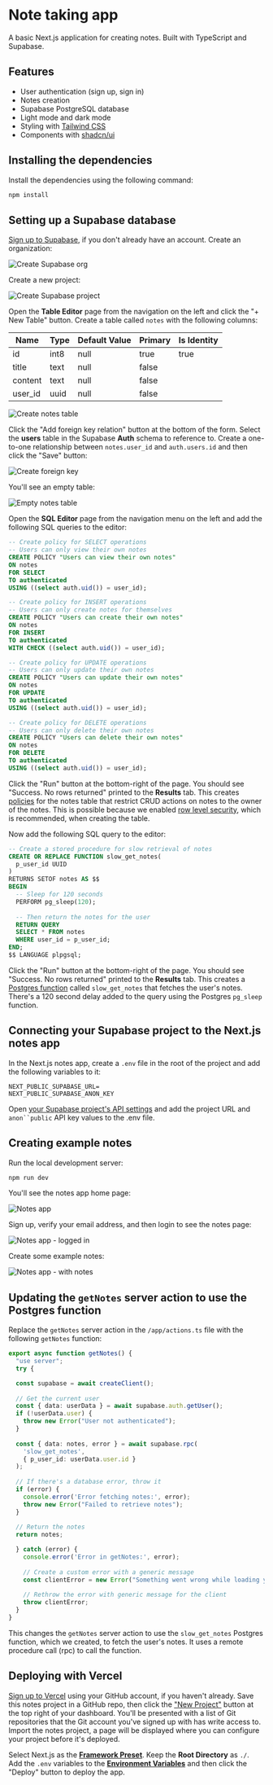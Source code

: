 # Note taking app

A basic Next.js application for creating notes. Built with TypeScript and Supabase.

## Features

- User authentication (sign up, sign in)
- Notes creation
- Supabase PostgreSQL database
- Light mode and dark mode
- Styling with [Tailwind CSS](https://tailwindcss.com)
- Components with [shadcn/ui](https://ui.shadcn.com/)

## Installing the dependencies

Install the dependencies using the following command:

```bash
npm install
```

## Setting up a Supabase database

[Sign up to Supabase](https://supabase.com/dashboard/sign-up), if you don't already have an account. Create an organization:

![Create Supabase org](./app/assets/images/supabase-create-org.png)

Create a new project:

![Create Supabase project](./app/assets/images/supabase-create-project.png)



Open the **Table Editor** page from the navigation on the left and click the "+ New Table" button. Create a table called `notes` with the following columns:

| Name    | Type | Default Value | Primary | Is Identity |
| ------- | ---- | ------------- | ------- | ----------- |
| id      | int8 | null          | true    | true        |
| title   | text | null          | false   |             |
| content | text | null          | false   |             |
| user_id | uuid | null          | false   |             |

![Create notes table](./app/assets/images/supabase-create-table.png)

Click the "Add foreign key relation" button at the bottom of the form. Select the **users** table in the Supabase **Auth** schema to reference to. Create a one-to-one relationship between `notes.user_id` and `auth.users.id` and then click the "Save" button:

![Create foreign key](./app/assets/images/supbase-create-foreign-key.png)

You'll see an empty table:

![Empty notes table](./app/assets/images/supabase-empty-table.png)

Open the **SQL Editor** page from the navigation menu on the left and add the following SQL queries to the editor:

```sql
-- Create policy for SELECT operations
-- Users can only view their own notes
CREATE POLICY "Users can view their own notes" 
ON notes
FOR SELECT 
TO authenticated
USING ((select auth.uid()) = user_id);

-- Create policy for INSERT operations
-- Users can only create notes for themselves
CREATE POLICY "Users can create their own notes" 
ON notes
FOR INSERT 
TO authenticated
WITH CHECK ((select auth.uid()) = user_id);

-- Create policy for UPDATE operations
-- Users can only update their own notes
CREATE POLICY "Users can update their own notes" 
ON notes
FOR UPDATE 
TO authenticated
USING ((select auth.uid()) = user_id);

-- Create policy for DELETE operations
-- Users can only delete their own notes
CREATE POLICY "Users can delete their own notes" 
ON notes
FOR DELETE 
TO authenticated
USING ((select auth.uid()) = user_id);
```

Click the "Run" button at the bottom-right of the page. You should see "Success. No rows returned" printed to the **Results** tab. This creates [policies](https://supabase.com/docs/guides/database/postgres/row-level-security#creating-policies) for the notes table that restrict CRUD actions on notes to the owner of the notes. This is possible because we enabled [row level security](https://supabase.com/docs/guides/database/postgres/row-level-security), which is recommended, when creating the table. 

Now add the following SQL query to the editor:

```sql
-- Create a stored procedure for slow retrieval of notes
CREATE OR REPLACE FUNCTION slow_get_notes(
  p_user_id UUID
) 
RETURNS SETOF notes AS $$
BEGIN
  -- Sleep for 120 seconds
  PERFORM pg_sleep(120);
  
  -- Then return the notes for the user
  RETURN QUERY
  SELECT * FROM notes
  WHERE user_id = p_user_id;
END;
$$ LANGUAGE plpgsql;
```

Click the "Run" button at the bottom-right of the page. You should see "Success. No rows returned" printed to the **Results** tab. This creates a [Postgres function](https://supabase.com/docs/guides/database/functions) called `slow_get_notes` that fetches the user's notes. There's a 120 second delay added to the query using the Postgres `pg_sleep` function. 
 
 ## Connecting your Supabase project to the Next.js notes app

In the Next.js notes app, create a `.env` file in the root of the project and add the following variables to it:

```
NEXT_PUBLIC_SUPABASE_URL=
NEXT_PUBLIC_SUPABASE_ANON_KEY
```

Open [your Supabase project's API settings](https://app.supabase.com/project/_/settings/api) and add the project URL and `anon``public` API key values to the .env file.

## Creating example notes

Run the local development server:

```bash
npm run dev
```

You'll see the notes app home page:

![Notes app](./app/assets/images/notes-app.png)

Sign up, verify your email address, and then login to see the notes page:

![Notes app - logged in](./app/assets/images/notes-app-logged-in.png)

Create some example notes:

![Notes app - with notes](./app/assets/images/notes-app-with-notes.png)

## Updating the `getNotes` server action to use the Postgres function 

Replace the `getNotes` server action in the `/app/actions.ts` file with the following `getNotes` function:
 
```ts
export async function getNotes() {
  "use server";
  try {

  const supabase = await createClient();
  
  // Get the current user
  const { data: userData } = await supabase.auth.getUser();
  if (!userData.user) {
    throw new Error("User not authenticated");
  }
  
  const { data: notes, error } = await supabase.rpc(
    'slow_get_notes',
    { p_user_id: userData.user.id }
  );
  
  // If there's a database error, throw it
  if (error) {
    console.error('Error fetching notes:', error);
    throw new Error("Failed to retrieve notes");
  }
  
  // Return the notes
  return notes;

  } catch (error) {
    console.error('Error in getNotes:', error);
    
    // Create a custom error with a generic message
    const clientError = new Error("Something went wrong while loading your notes. Please try again later.");
    
    // Rethrow the error with generic message for the client
    throw clientError;
  }
}
```

This changes the `getNotes` server action to use the `slow_get_notes` Postgres function, which we created, to fetch the user's notes. It uses a remote procedure call (rpc) to call the function. 

## Deploying with Vercel

[Sign up to Vercel](https://vercel.com/signup) using your GitHub account, if you haven't already. Save this notes project in a GitHub repo, then click the ["New Project"](https://vercel.com/new) button at the top right of your dashboard. You'll be presented with a list of Git repositories that the Git account you've signed up with has write access to. Import the notes project, a page will be displayed where you can configure your project before it's deployed.

Select Next.js as the [**Framework Preset**](https://vercel.com/docs/deployments/configure-a-build#framework-preset). Keep the **Root Directory** as `./`. Add the `.env` variables to the [**Environment Variables**](https://vercel.com/docs/environment-variables) and then click the "Deploy" button to deploy the app.